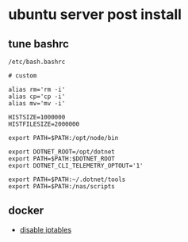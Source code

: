 # ubuntu server post install

## tune bashrc

`/etc/bash.bashrc`

```
# custom

alias rm='rm -i'
alias cp='cp -i'
alias mv='mv -i'

HISTSIZE=1000000
HISTFILESIZE=2000000

export PATH=$PATH:/opt/node/bin

export DOTNET_ROOT=/opt/dotnet
export PATH=$PATH:$DOTNET_ROOT
export DOTNET_CLI_TELEMETRY_OPTOUT='1'

export PATH=$PATH:~/.dotnet/tools
export PATH=$PATH:/nas/scripts
```

## docker

- [disable iptables](doc/docker-without-iptables.md)
